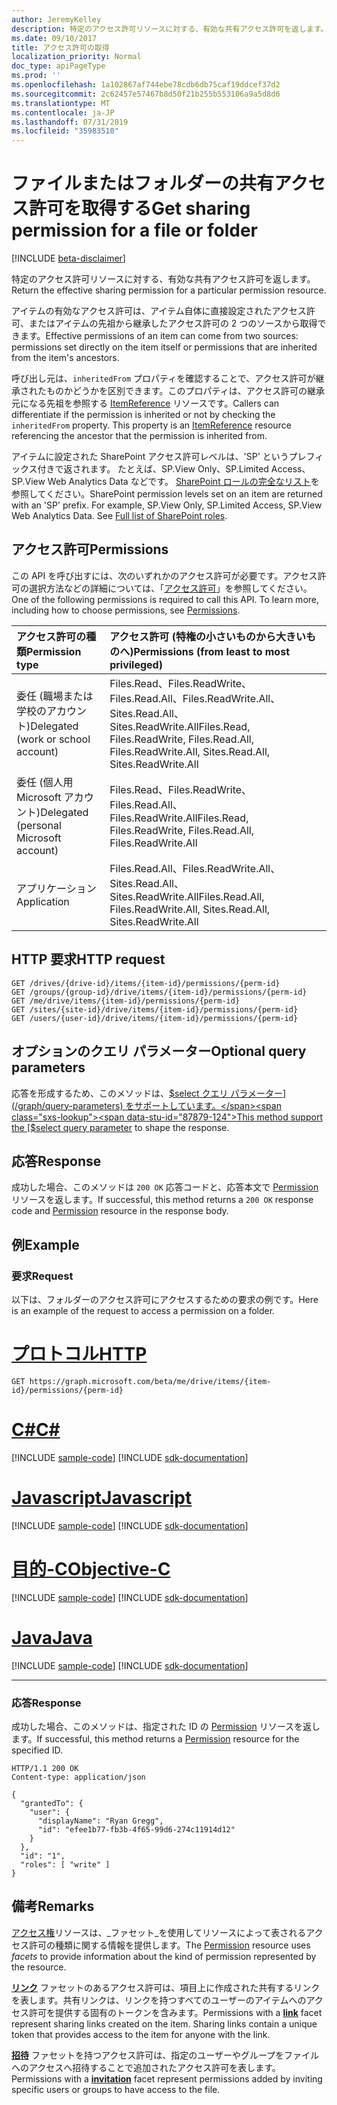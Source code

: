 ```yaml
---
author: JeremyKelley
description: 特定のアクセス許可リソースに対する、有効な共有アクセス許可を返します。
ms.date: 09/10/2017
title: アクセス許可の取得
localization_priority: Normal
doc_type: apiPageType
ms.prod: ''
ms.openlocfilehash: 1a102867af744ebe78cdb6db75caf19ddcef37d2
ms.sourcegitcommit: 2c62457e57467b8d50f21b255b553106a9a5d8d6
ms.translationtype: MT
ms.contentlocale: ja-JP
ms.lasthandoff: 07/31/2019
ms.locfileid: "35983510"
---
```

# <a name="get-sharing-permission-for-a-file-or-folder"></a><span data-ttu-id="87879-103">ファイルまたはフォルダーの共有アクセス許可を取得する</span><span class="sxs-lookup"><span data-stu-id="87879-103">Get sharing permission for a file or folder</span></span>

[!INCLUDE [beta-disclaimer](../../includes/beta-disclaimer.md)]

<span data-ttu-id="87879-104">特定のアクセス許可リソースに対する、有効な共有アクセス許可を返します。</span><span class="sxs-lookup"><span data-stu-id="87879-104">Return the effective sharing permission for a particular permission resource.</span></span>

<span data-ttu-id="87879-105">アイテムの有効なアクセス許可は、アイテム自体に直接設定されたアクセス許可、またはアイテムの先祖から継承したアクセス許可の 2 つのソースから取得できます。</span><span class="sxs-lookup"><span data-stu-id="87879-105">Effective permissions of an item can come from two sources: permissions set directly on the item itself or permissions that are inherited from the item's ancestors.</span></span>

<span data-ttu-id="87879-p101">呼び出し元は、`inheritedFrom` プロパティを確認することで、アクセス許可が継承されたものかどうかを区別できます。このプロパティは、アクセス許可の継承元になる先祖を参照する [ItemReference](../resources/itemreference.md) リソースです。</span><span class="sxs-lookup"><span data-stu-id="87879-p101">Callers can differentiate if the permission is inherited or not by checking the `inheritedFrom` property. This property is an [ItemReference](../resources/itemreference.md) resource referencing the ancestor that the permission is inherited from.</span></span>

<span data-ttu-id="87879-p102">アイテムに設定された SharePoint アクセス許可レベルは、'SP' というプレフィックス付きで返されます。 たとえば、SP.View Only、SP.Limited Access、SP.View Web Analytics Data などです。 [SharePoint ロールの完全なリスト](https://technet.microsoft.com/en-us/library/cc721640.aspx#section1)を参照してください。</span><span class="sxs-lookup"><span data-stu-id="87879-p102">SharePoint permission levels set on an item are returned with an 'SP' prefix. For example, SP.View Only, SP.Limited Access, SP.View Web Analytics Data. See [Full list of SharePoint roles](https://technet.microsoft.com/en-us/library/cc721640.aspx#section1).</span></span>

## <a name="permissions"></a><span data-ttu-id="87879-111">アクセス許可</span><span class="sxs-lookup"><span data-stu-id="87879-111">Permissions</span></span>

<span data-ttu-id="87879-p103">この API を呼び出すには、次のいずれかのアクセス許可が必要です。アクセス許可の選択方法などの詳細については、「[アクセス許可](/graph/permissions-reference)」を参照してください。</span><span class="sxs-lookup"><span data-stu-id="87879-p103">One of the following permissions is required to call this API. To learn more, including how to choose permissions, see [Permissions](/graph/permissions-reference).</span></span>

|<span data-ttu-id="87879-114">アクセス許可の種類</span><span class="sxs-lookup"><span data-stu-id="87879-114">Permission type</span></span>      | <span data-ttu-id="87879-115">アクセス許可 (特権の小さいものから大きいものへ)</span><span class="sxs-lookup"><span data-stu-id="87879-115">Permissions (from least to most privileged)</span></span>              |
|:--------------------|:---------------------------------------------------------|
|<span data-ttu-id="87879-116">委任 (職場または学校のアカウント)</span><span class="sxs-lookup"><span data-stu-id="87879-116">Delegated (work or school account)</span></span> | <span data-ttu-id="87879-117">Files.Read、Files.ReadWrite、Files.Read.All、Files.ReadWrite.All、Sites.Read.All、Sites.ReadWrite.All</span><span class="sxs-lookup"><span data-stu-id="87879-117">Files.Read, Files.ReadWrite, Files.Read.All, Files.ReadWrite.All, Sites.Read.All, Sites.ReadWrite.All</span></span>    |
|<span data-ttu-id="87879-118">委任 (個人用 Microsoft アカウント)</span><span class="sxs-lookup"><span data-stu-id="87879-118">Delegated (personal Microsoft account)</span></span> | <span data-ttu-id="87879-119">Files.Read、Files.ReadWrite、Files.Read.All、Files.ReadWrite.All</span><span class="sxs-lookup"><span data-stu-id="87879-119">Files.Read, Files.ReadWrite, Files.Read.All, Files.ReadWrite.All</span></span>    |
|<span data-ttu-id="87879-120">アプリケーション</span><span class="sxs-lookup"><span data-stu-id="87879-120">Application</span></span> | <span data-ttu-id="87879-121">Files.Read.All、Files.ReadWrite.All、Sites.Read.All、Sites.ReadWrite.All</span><span class="sxs-lookup"><span data-stu-id="87879-121">Files.Read.All, Files.ReadWrite.All, Sites.Read.All, Sites.ReadWrite.All</span></span> |

## <a name="http-request"></a><span data-ttu-id="87879-122">HTTP 要求</span><span class="sxs-lookup"><span data-stu-id="87879-122">HTTP request</span></span>

<!-- { "blockType": "ignored" } -->

```http
GET /drives/{drive-id}/items/{item-id}/permissions/{perm-id}
GET /groups/{group-id}/drive/items/{item-id}/permissions/{perm-id}
GET /me/drive/items/{item-id}/permissions/{perm-id}
GET /sites/{site-id}/drive/items/{item-id}/permissions/{perm-id}
GET /users/{user-id}/drive/items/{item-id}/permissions/{perm-id}
```

## <a name="optional-query-parameters"></a><span data-ttu-id="87879-123">オプションのクエリ パラメーター</span><span class="sxs-lookup"><span data-stu-id="87879-123">Optional query parameters</span></span>

<span data-ttu-id="87879-124">応答を形成するため、このメソッドは、[$select クエリ パラメーター](/graph/query-parameters) をサポートしています。</span><span class="sxs-lookup"><span data-stu-id="87879-124">This method support the [$select query parameter](/graph/query-parameters) to shape the response.</span></span>

## <a name="response"></a><span data-ttu-id="87879-125">応答</span><span class="sxs-lookup"><span data-stu-id="87879-125">Response</span></span>

<span data-ttu-id="87879-126">成功した場合、このメソッドは `200 OK` 応答コードと、応答本文で [Permission](../resources/permission.md) リソースを返します。</span><span class="sxs-lookup"><span data-stu-id="87879-126">If successful, this method returns a `200 OK` response code and [Permission](../resources/permission.md) resource in the response body.</span></span>

## <a name="example"></a><span data-ttu-id="87879-127">例</span><span class="sxs-lookup"><span data-stu-id="87879-127">Example</span></span>

### <a name="request"></a><span data-ttu-id="87879-128">要求</span><span class="sxs-lookup"><span data-stu-id="87879-128">Request</span></span>

<span data-ttu-id="87879-129">以下は、フォルダーのアクセス許可にアクセスするための要求の例です。</span><span class="sxs-lookup"><span data-stu-id="87879-129">Here is an example of the request to access a permission on a folder.</span></span>


# <a name="httptabhttp"></a>[<span data-ttu-id="87879-130">プロトコル</span><span class="sxs-lookup"><span data-stu-id="87879-130">HTTP</span></span>](#tab/http)
<!-- { "blockType": "request", "name": "get-item-permission", "scopes": "files.read" } -->

```http
GET https://graph.microsoft.com/beta/me/drive/items/{item-id}/permissions/{perm-id}
```
# <a name="ctabcsharp"></a>[<span data-ttu-id="87879-131">C#</span><span class="sxs-lookup"><span data-stu-id="87879-131">C#</span></span>](#tab/csharp)
[!INCLUDE [sample-code](../includes/snippets/csharp/get-item-permission-csharp-snippets.md)]
[!INCLUDE [sdk-documentation](../includes/snippets/snippets-sdk-documentation-link.md)]

# <a name="javascripttabjavascript"></a>[<span data-ttu-id="87879-132">Javascript</span><span class="sxs-lookup"><span data-stu-id="87879-132">Javascript</span></span>](#tab/javascript)
[!INCLUDE [sample-code](../includes/snippets/javascript/get-item-permission-javascript-snippets.md)]
[!INCLUDE [sdk-documentation](../includes/snippets/snippets-sdk-documentation-link.md)]

# <a name="objective-ctabobjc"></a>[<span data-ttu-id="87879-133">目的-C</span><span class="sxs-lookup"><span data-stu-id="87879-133">Objective-C</span></span>](#tab/objc)
[!INCLUDE [sample-code](../includes/snippets/objc/get-item-permission-objc-snippets.md)]
[!INCLUDE [sdk-documentation](../includes/snippets/snippets-sdk-documentation-link.md)]

# <a name="javatabjava"></a>[<span data-ttu-id="87879-134">Java</span><span class="sxs-lookup"><span data-stu-id="87879-134">Java</span></span>](#tab/java)
[!INCLUDE [sample-code](../includes/snippets/java/get-item-permission-java-snippets.md)]
[!INCLUDE [sdk-documentation](../includes/snippets/snippets-sdk-documentation-link.md)]

---

### <a name="response"></a><span data-ttu-id="87879-135">応答</span><span class="sxs-lookup"><span data-stu-id="87879-135">Response</span></span>

<span data-ttu-id="87879-136">成功した場合、このメソッドは、指定された ID の [Permission](../resources/permission.md) リソースを返します。</span><span class="sxs-lookup"><span data-stu-id="87879-136">If successful, this method returns a [Permission](../resources/permission.md) resource for the specified ID.</span></span> 

<!-- {"blockType": "response", "@odata.type": "microsoft.graph.permission", "truncated": true} -->

```http
HTTP/1.1 200 OK
Content-type: application/json

{
  "grantedTo": {
    "user": {
      "displayName": "Ryan Gregg",
      "id": "efee1b77-fb3b-4f65-99d6-274c11914d12"
    }
  },
  "id": "1",
  "roles": [ "write" ]
}
```

## <a name="remarks"></a><span data-ttu-id="87879-137">備考</span><span class="sxs-lookup"><span data-stu-id="87879-137">Remarks</span></span>

<span data-ttu-id="87879-138">[アクセス権](../resources/permission.md)リソースは、_ファセット_を使用してリソースによって表されるアクセス許可の種類に関する情報を提供します。</span><span class="sxs-lookup"><span data-stu-id="87879-138">The [Permission](../resources/permission.md) resource uses _facets_ to provide information about the kind of permission represented by the resource.</span></span>

<span data-ttu-id="87879-p104">[**リンク**](../resources/sharinglink.md) ファセットのあるアクセス許可は、項目上に作成された共有するリンクを表します。共有リンクは、リンクを持つすべてのユーザーのアイテムへのアクセス許可を提供する固有のトークンを含みます。</span><span class="sxs-lookup"><span data-stu-id="87879-p104">Permissions with a [**link**](../resources/sharinglink.md) facet represent sharing links created on the item. Sharing links contain a unique token that provides access to the item for anyone with the link.</span></span>

<span data-ttu-id="87879-141">[**招待**](../resources/sharinginvitation.md) ファセットを持つアクセス許可は、指定のユーザーやグループをファイルへのアクセスへ招待することで追加されたアクセス許可を表します。</span><span class="sxs-lookup"><span data-stu-id="87879-141">Permissions with a [**invitation**](../resources/sharinginvitation.md) facet represent permissions added by inviting specific users or groups to have access to the file.</span></span>

<!-- uuid: 8fcb5dbc-d5aa-4681-8e31-b001d5168d79
2015-10-25 14:57:30 UTC -->
<!--
{
  "type": "#page.annotation",
  "description": "Get a DriveItem's sharing permissions",
  "keywords": "permission, permissions, sharing",
  "section": "documentation",
  "tocPath": "OneDrive/Item/Get permission",
  "suppressions": [
  ]
}
-->
